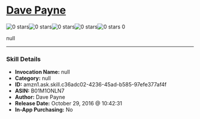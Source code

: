 # [Dave Payne](http://alexa.amazon.com/#skills/amzn1.ask.skill.c36adc02-4236-45ad-b585-97efe377af4f)
![0 stars](../../images/ic_star_border_black_18dp_1x.png)![0 stars](../../images/ic_star_border_black_18dp_1x.png)![0 stars](../../images/ic_star_border_black_18dp_1x.png)![0 stars](../../images/ic_star_border_black_18dp_1x.png)![0 stars](../../images/ic_star_border_black_18dp_1x.png) 0

null

***

### Skill Details

* **Invocation Name:** null
* **Category:** null
* **ID:** amzn1.ask.skill.c36adc02-4236-45ad-b585-97efe377af4f
* **ASIN:** B01M1ONLN7
* **Author:** Dave Payne
* **Release Date:** October 29, 2016 @ 10:42:31
* **In-App Purchasing:** No

